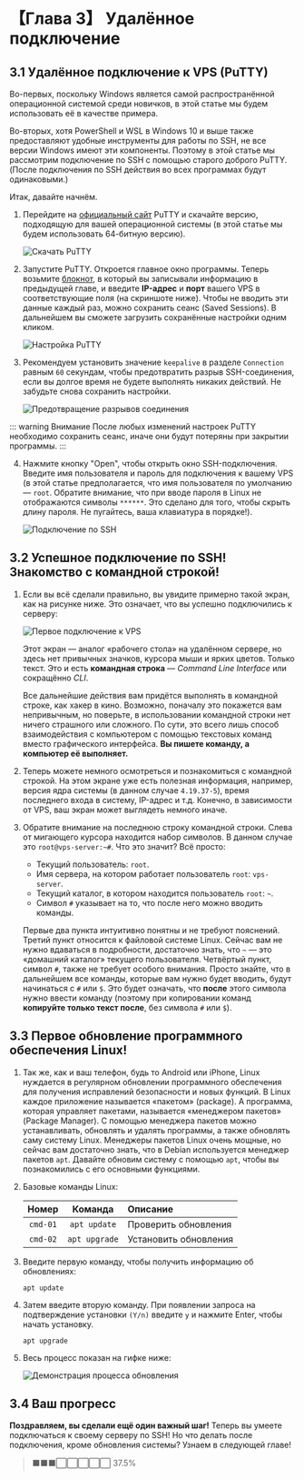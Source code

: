 # 【Глава 3】 Удалённое подключение

## 3.1 Удалённое подключение к VPS (PuTTY)

Во-первых, поскольку Windows является самой распространённой операционной системой среди новичков, в этой статье мы будем использовать её в качестве примера.

Во-вторых, хотя PowerShell и WSL в Windows 10 и выше также предоставляют удобные инструменты для работы по SSH, не все версии Windows имеют эти компоненты. Поэтому в этой статье мы рассмотрим подключение по SSH с помощью старого доброго PuTTY. (После подключения по SSH действия во всех программах будут одинаковыми.)

Итак, давайте начнём.

1. Перейдите на [официальный сайт](https://www.chiark.greenend.org.uk/~sgtatham/putty/latest.html) PuTTY и скачайте версию, подходящую для вашей операционной системы (в этой статье мы будем использовать 64-битную версию).

   ![Скачать PuTTY](./ch03-img01-putty-download.png)

2. Запустите PuTTY. Откроется главное окно программы. Теперь возьмите [блокнот](./ch02-preparation.md#21-получение-vps), в который вы записывали информацию в предыдущей главе, и введите **IP-адрес** и **порт** вашего VPS в соответствующие поля (на скриншоте ниже). Чтобы не вводить эти данные каждый раз, можно сохранить сеанс (Saved Sessions). В дальнейшем вы сможете загрузить сохранённые настройки одним кликом.

   ![Настройка PuTTY](./ch03-img02-putty-settings.png)

3. Рекомендуем установить значение `keepalive` в разделе `Connection` равным `60` секундам, чтобы предотвратить разрыв SSH-соединения, если вы долгое время не будете выполнять никаких действий. Не забудьте снова сохранить настройки.

   ![Предотвращение разрывов соединения](./ch03-img03-putty-keepalive.png)

::: warning Внимание
После любых изменений настроек PuTTY необходимо сохранить сеанс, иначе они будут потеряны при закрытии программы.
:::

4. Нажмите кнопку "Open", чтобы открыть окно SSH-подключения. Введите имя пользователя и пароль для подключения к вашему VPS (в этой статье предполагается, что имя пользователя по умолчанию — `root`. Обратите внимание, что при вводе пароля в Linux не отображаются символы `******`. Это сделано для того, чтобы скрыть длину пароля. Не пугайтесь, ваша клавиатура в порядке!).

   ![Подключение по SSH](./ch03-img04-ssh-login.png)

## 3.2 Успешное подключение по SSH! Знакомство с командной строкой!

1. Если вы всё сделали правильно, вы увидите примерно такой экран, как на рисунке ниже. Это означает, что вы успешно подключились к серверу:

   ![Первое подключение к VPS](./ch03-img05-ssh-login-success.png)

   Этот экран — аналог «рабочего стола» на удалённом сервере, но здесь нет привычных значков, курсора мыши и ярких цветов. Только текст. Это и есть **командная строка** — _Command Line Interface_ или сокращённо _CLI_.

   Все дальнейшие действия вам придётся выполнять в командной строке, как хакер в кино. Возможно, поначалу это покажется вам непривычным, но поверьте, в использовании командной строки нет ничего страшного или сложного. По сути, это всего лишь способ взаимодействия с компьютером с помощью текстовых команд вместо графического интерфейса. **Вы пишете команду, а компьютер её выполняет.**

2. Теперь можете немного осмотреться и познакомиться с командной строкой. На этом экране уже есть полезная информация, например, версия ядра системы (в данном случае `4.19.37-5`), время последнего входа в систему, IP-адрес и т.д. Конечно, в зависимости от VPS, ваш экран может выглядеть немного иначе.

3. Обратите внимание на последнюю строку командной строки. Слева от мигающего курсора находится набор символов. В данном случае это `root@vps-server:~#`. Что это значит? Всё просто:
   - Текущий пользователь: `root`.
   - Имя сервера, на котором работает пользователь `root`: `vps-server`.
   - Текущий каталог, в котором находится пользователь `root`: `~`.
   - Символ `#` указывает на то, что после него можно вводить команды.

   Первые два пункта интуитивно понятны и не требуют пояснений. Третий пункт относится к файловой системе Linux. Сейчас вам не нужно вдаваться в подробности, достаточно знать, что `~` — это «домашний каталог» текущего пользователя. Четвёртый пункт, символ `#`, также не требует особого внимания. Просто знайте, что в дальнейшем все команды, которые вам нужно будет вводить, будут начинаться с `#` или `$`. Это будет означать, что **после** этого символа нужно ввести команду (поэтому при копировании команд **копируйте только текст после**, без символа `#` или `$`).

## 3.3 Первое обновление программного обеспечения Linux!

1. Так же, как и ваш телефон, будь то Android или iPhone, Linux нуждается в регулярном обновлении программного обеспечения для получения исправлений безопасности и новых функций. В Linux каждое приложение называется «пакетом» (package). А программа, которая управляет пакетами, называется «менеджером пакетов» (Package Manager). С помощью менеджера пакетов можно устанавливать, обновлять и удалять программы, а также обновлять саму систему Linux. Менеджеры пакетов Linux очень мощные, но сейчас вам достаточно знать, что в Debian используется менеджер пакетов `apt`. Давайте обновим систему с помощью `apt`, чтобы вы познакомились с его основными функциями.

2. Базовые команды Linux:

   |  Номер   |    Команда    | Описание              |
   | :------: | :-----------: | :-------------------- |
   | `cmd-01` | `apt update`  | Проверить обновления  |
   | `cmd-02` | `apt upgrade` | Установить обновления |

3. Введите первую команду, чтобы получить информацию об обновлениях:

   ```shell
   apt update
   ```

4. Затем введите вторую команду. При появлении запроса на подтверждение установки `(Y/n)` введите `y` и нажмите Enter, чтобы начать установку.

   ```shell
   apt upgrade
   ```

5. Весь процесс показан на гифке ниже:

   ![Демонстрация процесса обновления](./ch03-img06-apt-upgrade-full.gif)

## 3.4 Ваш прогресс

**Поздравляем, вы сделали ещё один важный шаг!** Теперь вы умеете подключаться к своему серверу по SSH! Но что делать после подключения, кроме обновления системы? Узнаем в следующей главе!

> ⬛⬛⬛⬜⬜⬜⬜⬜ 37.5%
